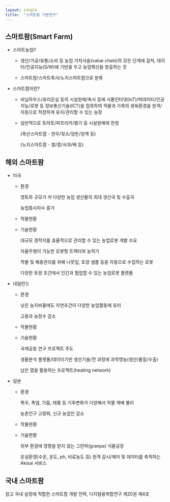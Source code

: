 ```yaml
---
layout: single
title:  "스마트팜 기본연구"
---
```


## 스마트팜(Smart Farm)

- 스마트농업!!
  
  - 생산/가공/유통/소비 등 농업 가치사슬(value chain)의 모든 단계에 걸쳐, 데이터/인공지능(S/W)에 기반을 두고 농업혁신을 창출하는 것
  
  - 스마트팜/스마트축사/노지스마트팜으로 분류

- 스마트팜이란?
  
  - 비닐하우스/유리온실 등의 시설원예/축사 등에 사물인터넷(IoT)/빅데이터/인공지능/로봇 등 정보통신기술(ICT)을 접목하여 작물과 가축의 생육환경을 원격/자동으로 적장하게 유지/관리할 수 있는 농장
  
  - 일반적으로 토마토/파프리카/딸기 등 시설원예에 한정
    
    (축산스마트팜 - 한우/젖소/양돈/양계 등)
    
    (노지스마트팜 - 쌀/콩/사과/배 등)

## 해외 스마트팜

- 미국
  
  - 환경
    
    영토와 규모가 커 다양한 농업 생산물의 최대 생산국 및 수출국
    
    농업종사자수 증가
  
  - 작물현황
  
  - 기술현황
    
    대규모 경작지를 효율적으로 관리할 수 있는 농업로봇 개발 수요
    
    자율주행이 가능한 로봇형 트랙터와 농작기
    
    작물 및 해충관리를 위해 나뭇잎, 토양 샘플 등을 자동으로 수집하는 로봇
    
    다양한 토양 조건에서 인간과 협업할 수 있는 농업로봇 플랫폼

- 네덜란드
  
  - 환경
    
    낮은 농지비율에도 자연조건이 다양한 농업활동에 유리
    
    고용과 농장수 감소
  
  - 작물현황
  
  - 기술현황
    
    국제공동 연구 프로젝트 주도
    
    생율분석 플랫폼/데이터기반 생산기술/전 과정에 과학영농(생산/품질/수출)
    
    남은 열을 활용하는 프로젝트(heating network)

- 일본
  
  - 환경
    
    폭우, 폭염, 가뭄, 태풍 등 기후변화가 다양해서 작물 재배 불리
    
    농촌인구 고령화, 신규 농업인 감소
  
  - 작물현황
  
  - 기술현황
    
    외부 환경에 영향을 받지 않는 그란파(granpa) 식물공장
    
    온실환경(수온, 온도, ph, 비료농도 등) 원격 감시/제어 및 데이터를 축적하는 Akisai 서비스

## 국내 스마트팜

참고  국내 실정에 적합한 스마트팜 개발 전략, 디지털융복합연구 제20권 제4호
